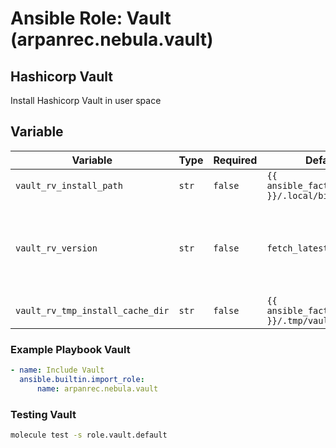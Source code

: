 # Ansible Role: Vault (arpanrec.nebula.vault)

## Hashicorp Vault

Install Hashicorp Vault in user space

## Variable

| Variable | Type | Required | Default | Example | Description |
|----------|------|----------|---------|---------|-------------|
| `vault_rv_install_path` | `str` | `false` | `{{ ansible_facts.user_dir }}/.local/bin` | - | Install path for vault. |
| `vault_rv_version` | `str` | `false` | `fetch_latest_version` | `1.16.2` | Vault Release version. If set to `fetch_latest_version`, it will fetch the latest release from the api. Get latest release from [releases](https://releases.hashicorp.com/vault/index.json). |
| `vault_rv_tmp_install_cache_dir` | `str` | `false` | `{{ ansible_facts.user_dir }}/.tmp/vault` | - | Cache install directory. |

### Example Playbook Vault

```yaml
- name: Include Vault
  ansible.builtin.import_role:
      name: arpanrec.nebula.vault
```

### Testing Vault

```bash
molecule test -s role.vault.default
```

